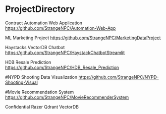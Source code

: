 # ProjectDirectory

Contract Automation Web Application
https://github.com/StrangeNPC/Automation-Web-App

ML Marketing Project
https://github.com/StrangeNPC/MarketingDataProject

Haystacks VectorDB Chatbot
https://github.com/StrangeNPC/HaystackChatbotStreamlit

HDB Resale Prediction
https://github.com/StrangeNPC/HDB_Resale_Prediction

#NYPD Shooting Data Visualization
https://github.com/StrangeNPC/NYPD-Shooting-Visual

#Movie Recommendation System
https://github.com/StrangeNPC/MovieRecommenderSystem

Confidential
Razer Qdrant VectorDB
